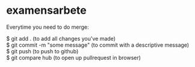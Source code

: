 # examensarbete

Everytime you need to do  merge:

$ git add . (to add all changes you've made) <br />
$ git commit -m "some message" (to commit with a descriptive message) <br />
$ git push (to push to github) <br />
$ git compare hub (to open up pullrequest in browser) <br />

